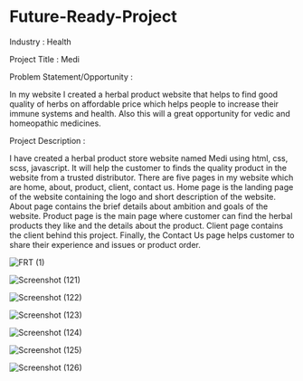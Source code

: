 # Future-Ready-Project

Industry : Health

Project Title : Medi

Problem Statement/Opportunity :

In my website I created a herbal product website that helps to find good quality of herbs on affordable price which helps people to increase their immune systems and health. Also this will a great opportunity for vedic and homeopathic medicines.

Project Description : 

I have created a herbal product store website named Medi using html, css, scss, javascript. It will help the customer to finds the quality product in the website from a trusted distributor. There are five pages in my website which are home, about, product, client, contact us. Home page is the landing page of the website containing the logo and short description of the website. About page contains the brief details about ambition and goals of the website. Product page is the main page where customer can find the herbal products they like and the details about the product. Client page contains the client behind this project. Finally, the Contact Us page helps customer to share their experience and issues or product order.


![FRT (1)](https://user-images.githubusercontent.com/103330407/196214067-f1830aee-af2b-4bcd-9b27-3ae1eae11a48.jpeg)


![Screenshot (121)](https://user-images.githubusercontent.com/103330407/196211691-e53b0497-5101-4473-8d13-652a83c45c34.png)

![Screenshot (122)](https://user-images.githubusercontent.com/103330407/196211306-9fcd6973-b705-4426-a2c9-fb1606df2dca.png)

![Screenshot (123)](https://user-images.githubusercontent.com/103330407/196211366-5e3cac18-0af6-49f5-bf8b-6e59be0f9887.png)

![Screenshot (124)](https://user-images.githubusercontent.com/103330407/196211395-d91c0d46-5e43-4ca2-9f97-94ff642c3d12.png)

![Screenshot (125)](https://user-images.githubusercontent.com/103330407/196211401-112bd2d8-c142-449e-99a8-551818c4dabd.png)

![Screenshot (126)](https://user-images.githubusercontent.com/103330407/196211454-36c47d38-65a4-435a-b6ae-9f4a35b7ddac.png)
